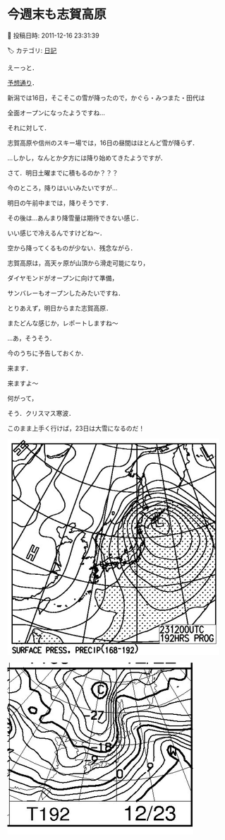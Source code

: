 # 今週末も志賀高原

📅 投稿日時: 2011-12-16 23:31:39

🏷️ カテゴリ: [日記](cc4b5682fb7b8b144980957a978653fb0.md)

えーっと．





[予想通り](e8a69c4f8c2585317bef9b949aad7cdcd.md)．


新潟では16日，そこそこの雪が降ったので，かぐら・みつまた・田代は


全面オープンになったようですね…





それに対して．


志賀高原や信州のスキー場では，16日の昼間はほとんど雪が降らず．





…しかし，なんとか夕方には降り始めてきたようですが．


さて．明日土曜までに積もるのか？？？


今のところ，降りはいいみたいですが…


明日の午前中までは，降りそうです．





その後は…あんまり降雪量は期待できない感じ．


いい感じで冷えるんですけどね～．


空から降ってくるものが少ない．残念ながら．





志賀高原は，高天ヶ原が山頂から滑走可能になり，


ダイヤモンドがオープンに向けて準備，


サンバレーもオープンしたみたいですね．





とりあえず，明日からまた志賀高原．


またどんな感じか，レポートしますね～





…あ，そうそう．


今のうちに予告しておくか．


来ます．


来ますよ～


何がって，


そう．クリスマス寒波．


このまま上手く行けば，23日は大雪になるのだ！




![bd95359ba875df5b2deb8723a8a5adf5.jpg](images/bd95359ba875df5b2deb8723a8a5adf5.jpg)



![9f1d4d38d2713215a07ef97500884002.jpg](images/9f1d4d38d2713215a07ef97500884002.jpg)
